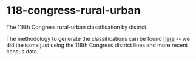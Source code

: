 # 118-congress-rural-urban
The 118th Congress rural-urban classification by district. 

The methodology to generate the classifications can be found [here](https://github.com/theatlantic/citylab-data/blob/master/citylab-congress/methodology.md) -- we did the same just using the 118th Congress district lines and more recent census data.
